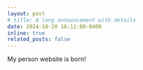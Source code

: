 ```yaml
---
layout: post
# title: A long announcement with details
date: 2024-10-20 16:11:00-0400
inline: true
related_posts: false
---
```


My person website is born!